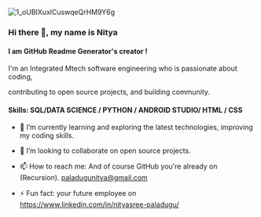 
![1_oUBIXuxlCuswqeQrHM9Y6g](https://user-images.githubusercontent.com/53599318/99911654-edaf7d00-2d1b-11eb-8b33-396bff4a7575.gif)

### Hi there 👋, my name is Nitya
#### I am GitHub Readme Generator's creator !

I'm an Integrated  Mtech software engineering who is passionate about coding, 

contributing to open source projects, and building community. 

<h4> Skills: SQL/DATA SCIENCE / PYTHON / ANDROID STUDIO/ HTML / CSS  </h4>

- 🌱 I’m currently learning and exploring the latest technologies, improving my coding skills. 

- 👯 I’m looking to collaborate on open source projects.  

- 📫 How to reach me: And of course GitHub you're already on (Recursion). paladugunitya@gmail.com 

- ⚡ Fun fact: your future employee on https://www.linkedin.com/in/nityasree-paladugu/  




